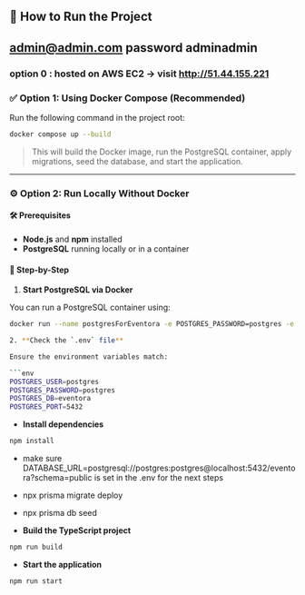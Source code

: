 ## 🚀 How to Run the Project
## admin@admin.com password adminadmin
### option 0 : hosted on AWS EC2 -> visit http://51.44.155.221 

### ✅ Option 1: Using Docker Compose (Recommended)

Run the following command in the project root:

```bash
docker compose up --build
```

> This will build the Docker image, run the PostgreSQL container, apply migrations, seed the database, and start the application.

---

### ⚙️ Option 2: Run Locally Without Docker

#### 🛠 Prerequisites

- **Node.js** and **npm** installed
- **PostgreSQL** running locally or in a container

#### 🧱 Step-by-Step

1. **Start PostgreSQL via Docker**

You can run a PostgreSQL container using:

```bash
docker run --name postgresForEventora -e POSTGRES_PASSWORD=postgres -e POSTGRES_USER=postgres -e POSTGRES_DB=eventora -p 5432:5432 -d postgres```

2. **Check the `.env` file**

Ensure the environment variables match:

```env
POSTGRES_USER=postgres
POSTGRES_PASSWORD=postgres
POSTGRES_DB=eventora
POSTGRES_PORT=5432
```

- **Install dependencies**

```bash
npm install
```

- make sure DATABASE_URL=postgresql://postgres:postgres@localhost:5432/eventora?schema=public is set in the .env for the next steps 

- npx prisma migrate deploy

- npx prisma db seed

- **Build the TypeScript project**

```bash
npm run build
```

- **Start the application**

```bash
npm run start
```